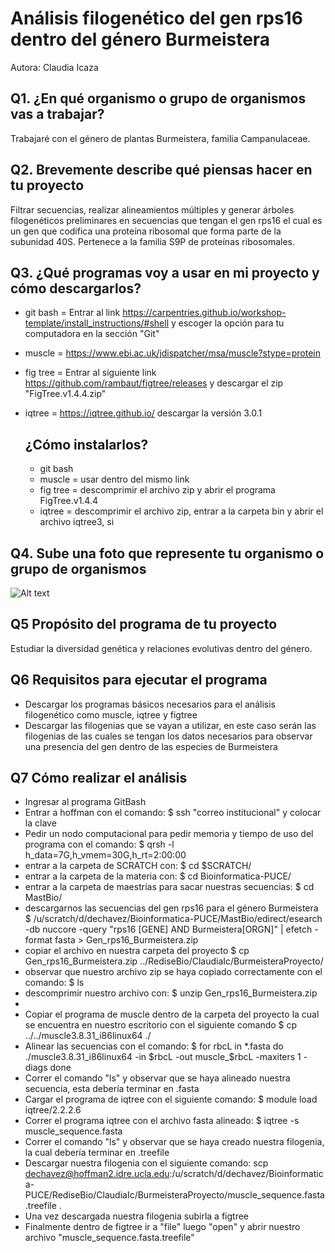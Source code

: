 # Análisis filogenético del gen rps16 dentro del género Burmeistera

Autora: Claudia Icaza


## Q1. ¿En qué organismo o grupo de organismos vas a trabajar?
Trabajaré con el género de plantas Burmeistera, familia Campanulaceae.

## Q2. Brevemente describe qué piensas hacer en tu proyecto
Filtrar secuencias, realizar alineamientos múltiples y generar árboles filogenéticos preliminares en secuencias que tengan el gen rps16 el cual es un gen que codifica una proteína ribosomal que forma parte de la subunidad 40S. Pertenece a la familia S9P de proteínas ribosomales.

## Q3. ¿Qué programas voy a usar en mi proyecto y cómo descargarlos?
* git bash = Entrar al link https://carpentries.github.io/workshop-template/install_instructions/#shell y escoger la opción para tu computadora en la sección "Git"
* muscle = https://www.ebi.ac.uk/jdispatcher/msa/muscle?stype=protein
* fig tree = Entrar al siguiente link https://github.com/rambaut/figtree/releases y descargar el zip "FigTree.v1.4.4.zip"
* iqtree = https://iqtree.github.io/ descargar la versión 3.0.1

  ## ¿Cómo instalarlos?
  * git bash
  * muscle = usar dentro del mismo link 
  * fig tree = descomprimir el archivo zip y abrir el programa FigTree.v1.4.4
  * iqtree = descomprimir el archivo zip, entrar a la carpeta bin y abrir el archivo iqtree3, si 

## Q4. Sube una foto que represente tu organismo o grupo de organismos
![Alt text](https://inaturalist-open-data.s3.amazonaws.com/photos/12875007/large.jpg)

## Q5 Propósito del programa de tu proyecto
Estudiar la diversidad genética y relaciones evolutivas dentro del género.

## Q6 Requisitos para ejecutar el programa
* Descargar los programas básicos necesarios para el análisis filogenético como muscle, iqtree y figtree
* Descargar las filogenias que se vayan a utilizar, en este caso serán las filogenias de las cuales se tengan los datos necesarios para observar una presencia del gen dentro de las especies de Burmeistera

## Q7 Cómo realizar el análisis
* Ingresar al programa GitBash
* Entrar a hoffman con el comando:
  $ ssh "correo institucional" y colocar la clave 
* Pedir un nodo computacional para pedir memoria y tiempo de uso del programa con el comando:
  $ qrsh -l h_data=7G,h_vmem=30G,h_rt=2:00:00 
* entrar a la carpeta de SCRATCH con:
  $ cd $SCRATCH/
* entrar a la carpeta de la materia con:
  $ cd Bioinformatica-PUCE/
* entrar a la carpeta de maestrías para sacar nuestras secuencias:
  $ cd MastBio/
* descargarnos las secuencias del gen rps16 para el género Burmeistera
  $  /u/scratch/d/dechavez/Bioinformatica-PUCE/MastBio/edirect/esearch -db nuccore -query "rps16 [GENE] AND Burmeistera[ORGN]" | efetch -format fasta > Gen_rps16_Burmeistera.zip
* copiar el archivo en nuestra carpeta del proyecto
  $ cp Gen_rps16_Burmeistera.zip ../RediseBio/ClaudiaIc/BurmeisteraProyecto/
* observar que nuestro archivo zip se haya copiado correctamente con el comando:
  $ ls 
*  descomprimir nuestro archivo con:
  $ unzip Gen_rps16_Burmeistera.zip
*  
* Copiar el programa de muscle dentro de la carpeta del proyecto la cual se encuentra en nuestro escritorio con el siguiente comando 
  $ cp ../../muscle3.8.31_i86linux64 ./
* Alinear las secuencias con el comando:
  $ for rbcL in *.fasta
  do
  ./muscle3.8.31_i86linux64 -in $rbcL -out muscle_$rbcL -maxiters 1 -diags
  done
* Correr el comando "ls" y observar que se haya alineado nuestra secuencia, esta debería terminar en .fasta 
* Cargar el programa de iqtree con el siguiente comando:
  $ module load iqtree/2.2.2.6
* Correr el programa iqtree con el archivo fasta alineado:
  $ iqtree -s muscle_sequence.fasta
* Correr el comando "ls" y observar que se haya creado nuestra filogenia, la cual debería terminar en .treefile
* Descargar nuestra filogenia con el siguiente comando: scp dechavez@hoffman2.idre.ucla.edu:/u/scratch/d/dechavez/Bioinformatica-PUCE/RediseBio/ClaudiaIc/BurmeisteraProyecto/muscle_sequence.fasta.treefile .
* Una vez descargada nuestra filogenia subirla a figtree 
* Finalmente dentro de figtree ir a "file" luego "open" y abrir nuestro archivo "muscle_sequence.fasta.treefile"
